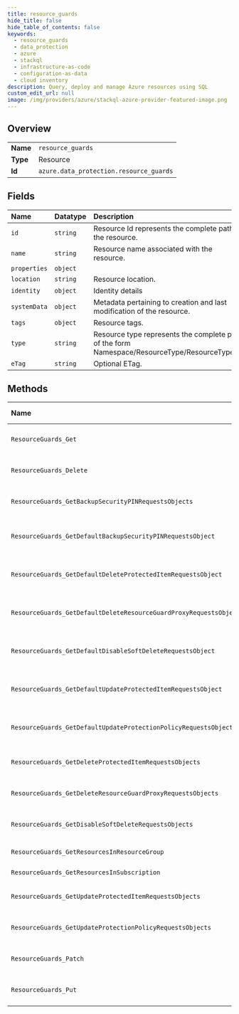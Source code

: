 ```yaml
---
title: resource_guards
hide_title: false
hide_table_of_contents: false
keywords:
  - resource_guards
  - data_protection
  - azure    
  - stackql
  - infrastructure-as-code
  - configuration-as-data
  - cloud inventory
description: Query, deploy and manage Azure resources using SQL
custom_edit_url: null
image: /img/providers/azure/stackql-azure-provider-featured-image.png
---
```

  
    

## Overview
<table><tbody>
<tr><td><b>Name</b></td><td><code>resource_guards</code></td></tr>
<tr><td><b>Type</b></td><td>Resource</td></tr>
<tr><td><b>Id</b></td><td><code>azure.data_protection.resource_guards</code></td></tr>
</tbody></table>

## Fields
| Name | Datatype | Description |
|:-----|:---------|:------------|
| `id` | `string` | Resource Id represents the complete path to the resource. |
| `name` | `string` | Resource name associated with the resource. |
| `properties` | `object` |  |
| `location` | `string` | Resource location. |
| `identity` | `object` | Identity details |
| `systemData` | `object` | Metadata pertaining to creation and last modification of the resource. |
| `tags` | `object` | Resource tags. |
| `type` | `string` | Resource type represents the complete path of the form Namespace/ResourceType/ResourceType/... |
| `eTag` | `string` | Optional ETag. |
## Methods
| Name | Accessible by | Required Params |
|:-----|:--------------|:----------------|
| `ResourceGuards_Get` | `SELECT` | `api-version, resourceGroupName, resourceGuardsName, subscriptionId` |
| `ResourceGuards_Delete` | `DELETE` | `api-version, resourceGroupName, resourceGuardsName, subscriptionId` |
| `ResourceGuards_GetBackupSecurityPINRequestsObjects` | `EXEC` | `api-version, resourceGroupName, resourceGuardsName, subscriptionId` |
| `ResourceGuards_GetDefaultBackupSecurityPINRequestsObject` | `EXEC` | `api-version, requestName, resourceGroupName, resourceGuardsName, subscriptionId` |
| `ResourceGuards_GetDefaultDeleteProtectedItemRequestsObject` | `EXEC` | `api-version, requestName, resourceGroupName, resourceGuardsName, subscriptionId` |
| `ResourceGuards_GetDefaultDeleteResourceGuardProxyRequestsObject` | `EXEC` | `api-version, requestName, resourceGroupName, resourceGuardsName, subscriptionId` |
| `ResourceGuards_GetDefaultDisableSoftDeleteRequestsObject` | `EXEC` | `api-version, requestName, resourceGroupName, resourceGuardsName, subscriptionId` |
| `ResourceGuards_GetDefaultUpdateProtectedItemRequestsObject` | `EXEC` | `api-version, requestName, resourceGroupName, resourceGuardsName, subscriptionId` |
| `ResourceGuards_GetDefaultUpdateProtectionPolicyRequestsObject` | `EXEC` | `api-version, requestName, resourceGroupName, resourceGuardsName, subscriptionId` |
| `ResourceGuards_GetDeleteProtectedItemRequestsObjects` | `EXEC` | `api-version, resourceGroupName, resourceGuardsName, subscriptionId` |
| `ResourceGuards_GetDeleteResourceGuardProxyRequestsObjects` | `EXEC` | `api-version, resourceGroupName, resourceGuardsName, subscriptionId` |
| `ResourceGuards_GetDisableSoftDeleteRequestsObjects` | `EXEC` | `api-version, resourceGroupName, resourceGuardsName, subscriptionId` |
| `ResourceGuards_GetResourcesInResourceGroup` | `EXEC` | `api-version, resourceGroupName, subscriptionId` |
| `ResourceGuards_GetResourcesInSubscription` | `EXEC` | `api-version, subscriptionId` |
| `ResourceGuards_GetUpdateProtectedItemRequestsObjects` | `EXEC` | `api-version, resourceGroupName, resourceGuardsName, subscriptionId` |
| `ResourceGuards_GetUpdateProtectionPolicyRequestsObjects` | `EXEC` | `api-version, resourceGroupName, resourceGuardsName, subscriptionId` |
| `ResourceGuards_Patch` | `EXEC` | `api-version, resourceGroupName, resourceGuardsName, subscriptionId` |
| `ResourceGuards_Put` | `EXEC` | `api-version, resourceGroupName, resourceGuardsName, subscriptionId` |

